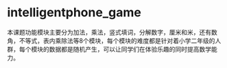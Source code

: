 # intelligentphone_game
本课题功能模块主要分为加法，乘法，竖式填词，分解数字，厘米和米，还有数角，不等式，表内乘除法等8个模块，每个模块的难度都是针对着小学二年级的人群，每个模块的数据都是随机产生，可以让同学们在体验乐趣的同时提高数学能力。
